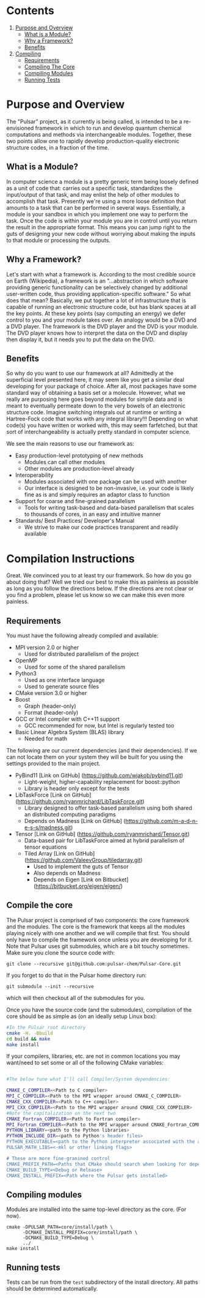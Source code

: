 # Contents
  1. [Purpose and Overview](#purpose-and-overview)
     - [What is a Module?](#what-is-a-module?)
     - [Why a Framework?](#why-a-framework?)
     - [Benefits](#benefits)
  2. [Compiling](#compiliation-instructions)
     - [Requirements](#requirements)
     - [Compiling The Core](#compile-the-core)
     - [Compiling Modules](#compiling-modules)
     - [Running Tests](#running-tests)

# Purpose and Overview

The "Pulsar" project, as it currently is being called, is intended to be a
re-envisioned framework in which to run and develop quantum chemical computations
and methods via interchangeable modules.  Together, these two points allow one
to rapidly develop production-quality electronic structure codes, in a fraction
of the time.

## What is a Module?

In computer science a module is a pretty generic term being loosely defined as
a unit of code that: carries out a specific task, standardizes the input/output
of that task, and may enlist the help of other modules to accomplish that task.
Presently we're using a more loose definition that amounts to a task that can
be performed in several ways.  Essentially, a module is your sandbox in which you
implement one way to perform the task.  Once the code is within your module you
are in control until you return the result in the appropriate format.  This
means you can jump right to the guts of designing your new code without worrying
about making the inputs to that module or processing the outputs.

## Why a Framework?

Let's start with what a framework is.  According to the most credible source on
Earth (Wikipedia), a framework is an "...abstraction in which software providing
generic functionality can be selectively changed by additional user-written code,
 thus providing application-specific software."  So what does that mean?
Basically, we put together a lot of infrastructure that is capable of running an
electronic structure code, but has blank spaces at all the key points.  At these
key points (say computing an energy) we defer control to you and your module
takes over.  An analogy would be a DVD and a DVD player.  The framework is the
DVD player and the DVD is your module.  The DVD player knows how to interpret
the data on the DVD and display then display it, but it needs
you to put the data on the DVD.


## Benefits

So why do you want to use our framework at all?  Admittedly at the superficial
level presented here, it may seem like you get a similar deal
developing for your package of choice.  After all, most packages have some
standard way of obtaining a basis set or a molecule.  However, what we really
are purposing here goes beyond modules for simple data and is meant to
eventually permeate down to the very bowels of an electronic structure code.
Imagine switching integrals out at runtime or writing a Hartree-Fock code that
works with any integral library!!! Depending on what code(s) you have written or
worked with, this may seem farfetched, but that sort of interchangeability is
actually pretty standard in computer science.

We see the main reasons to use our framework as:

- Easy production-level prototyping of new methods
  - Modules can call other modules
  - Other modules are production-level already
- Interoperability
  - Modules associated with one package can be used with another
  - Our interface is designed to be non-invasive, i.e. your code is likely fine
    as is and simply requires an adaptor class to function
- Support for coarse and fine-grained parallelism
  - Tools for writing task-based and data-based parallelism that scales to 
    thousands of cores, in an easy and intuitive manner
- Standards/ Best Practices/ Developer's Manual
  - We strive to make our code practices transparent and readily available

# Compilation Instructions

Great.  We convinced you to at least try our framework.  So how do you go about
doing that?  Well we tried our best to make this as painless as possible as long
as you follow the directions below.  If the directions are not clear or you find
a problem, please let us know so we can make this even more painless.

## Requirements
  
You must have the following already compiled and available:
  * MPI version 2.0 or higher
    * Used for distributed parallelism of the project
  * OpenMP 
    * Used for some of the shared parallelism
  * Python3
    * Used as one interface language
    * Used to generate source files
  * CMake version 3.0 or higher
  * Boost 
    * Graph (header-only)
    * Format (header-only)
  * GCC or Intel compiler with C++11 support
    * GCC recommended for now, but Intel is regularly tested too
  * Basic Linear Algebra System (BLAS) library
    * Needed for math

The following are our current dependencies (and their dependencies).  If we can
not locate them on your system they will be built for you using the settings
provided to the main project.
  * PyBind11 [Link on GitHub] (https://github.com/wjakob/pybind11.git)
    * Light-weight, higher-capability replacement for boost::python
    * Library is header only except for the tests
  * LibTaskForce [Link on GitHub] (https://github.com/ryanmrichard/LibTaskForce.git)
    * Library designed to offer task-based parallelism using both shared an distributed computing paradigms
    * Depends on Madness [Link on GitHub] (https://github.com/m-a-d-n-e-s-s/madness.git)
  * Tensor [Link on GitHub] (https://github.com/ryanmrichard/Tensor.git)
    * Data-based pair for LibTaskForce aimed at hybrid parallelism of tensor equations
    * Tiled Array [Link on GitHub] (https://github.com/ValeevGroup/tiledarray.git)
      * Used to implement the guts of Tensor
      * Also depends on Madness
      * Depends on Eigen [Link on Bitbucket] (https://bitbucket.org/eigen/eigen/) 

## Compile the core

The Pulsar project is comprised of two components: the core framework and the
 modules.
The core is the framework that keeps all the modules playing nicely with one
another and we will compile that first.  You should only have to compile the
framework once unless you are developing for it. Note that Pulsar uses git
submodules, which are a bit touchy sometimes.  Make sure you clone the
source code with:
```git
git clone --recursive git@github.com:pulsar-chem/Pulsar-Core.git
```
If you forget to do that in the Pulsar home directory run:
```git
git submodule --init --recursive
```
which will then checkout all of the submodules for you.


Once you have the source code (and the submodules), compilation of the core 
should be as simple as (on an ideally setup Linux box):

```Bash
#In the Pulsar root directory
cmake -H. -Bbuild
cd build && make
make install
```

If your compilers, libraries, etc. are not in common locations you may want/need
 to set some or all of the following CMake variables:

```Bash

#The below tune what I'll call Compiler/System dependencies:

CMAKE_C_COMPILER=<Path to C compiler>
MPI_C_COMPILER=<Path to the MPI wrapper around CMAKE_C_COMPILER>
CMAKE_CXX_COMPILER=<Path to C++ compiler>
MPI_CXX_COMPILER=<Path to the MPI wrapper around CMAKE_CXX_COMPILER>
#Note the capitalization on the next two
CMAKE_Fortran_COMPILER=<Path to Fortran compiler>
MPI_Fortran_COMPILER=<Path to the MPI wrapper around CMAKE_Fortran_COMPILER>
PYTHON_LIBRARY=<path to the Python libraries>
PYTHON_INCLUDE_DIR=<path to Python's header files>
PYTHON_EXECUTABLE=<path to the Python interpreter associated with the above>
PULSAR_MATH_LIBS=<-mkl or other linking flags>

# These are more fine-granined control
CMAKE_PREFIX_PATH=<Paths that CMake should search when looking for dependencies>
CMAKE_BUILD_TYPE=<Debug or Release>
CMAKE_INSTALL_PREFIX=<Path where the Pulsar gets installed>
```

## Compiling modules

Modules are installed into the same top-level directory as the core.
(For now).

    cmake -DPULSAR_PATH=core/install/path \
          -DCMAKE_INSTALL_PREFIX=core/install/path \
          -DCMAKE_BUILD_TYPE=Debug \
          ../
    make install



## Running tests

Tests can be run from the `test` subdirectory of the install directory. All paths should
be determined automatically.
